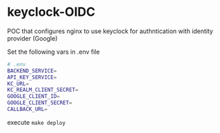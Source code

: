 # keyclock-OIDC
POC that configures nginx to use keyclock for authntication with identity provider (Google)

Set the following vars in .env file
```bash
# .env
BACKEND_SERVICE=
API_KEY_SERVICE=
KC_URL=
KC_REALM_CLIENT_SECRET=
GOOGLE_CLIENT_ID=
GOOGLE_CLIENT_SECRET=
CALLBACK_URL=
```

 execute `make deploy`

